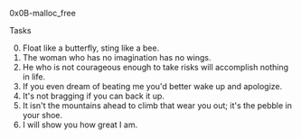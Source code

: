 0x0B-malloc_free

Tasks

0. Float like a butterfly, sting like a bee.
1. The woman who has no imagination has no wings.
2. He who is not courageous enough to take risks will accomplish nothing in life.
3. If you even dream of beating me you'd better wake up and apologize.
4. It's not bragging if you can back it up.
5. It isn't the mountains ahead to climb that wear you out; it's the pebble in your shoe.
6. I will show you how great I am.
